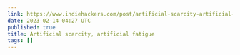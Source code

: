 ```yaml
---
link: https://www.indiehackers.com/post/artificial-scarcity-artificial-fatigue-4e6bd31061
date: 2023-02-14 04:27 UTC
published: true
title: Artificial scarcity, artificial fatigue
tags: []
---
```




